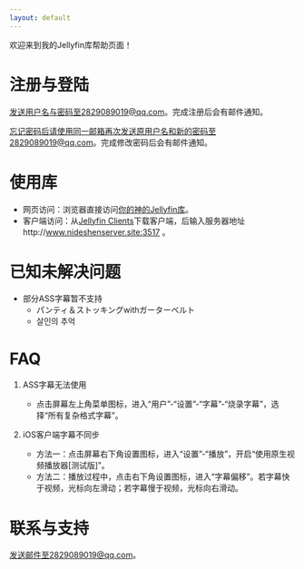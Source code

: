 ```yaml
---
layout: default
---
```


欢迎来到我的Jellyfin库帮助页面！

# 注册与登陆

发送用户名与密码至2829089019@qq.com。完成注册后会有邮件通知。

忘记密码后请使用同一邮箱再次发送原用户名和新的密码至2829089019@qq.com。完成修改密码后会有邮件通知。

# 使用库

- 网页访问：浏览器直接访问[你的神的Jellyfin库](http://www.nideshenserver.site:3517/web/index.html)。
- 客户端访问：从[Jellyfin Clients](https://jellyfin.org/clients/)下载客户端，后输入服务器地址http://www.nideshenserver.site:3517 。

# 已知未解决问题

- 部分ASS字幕暂不支持
    - パンティ＆ストッキングwithガーターベルト
    - 살인의 추억

# FAQ

1. ASS字幕无法使用
    - 点击屏幕左上角菜单图标，进入“用户”-“设置”-“字幕”-“烧录字幕”，选择“所有复杂格式字幕”。

2. iOS客户端字幕不同步
    - 方法一：点击屏幕右下角设置图标，进入“设置”-“播放”，开启“使用原生视频播放器[测试版]”。
    - 方法二：播放过程中，点击右下角设置图标，进入“字幕偏移”。若字幕快于视频，光标向左滑动；若字幕慢于视频，光标向右滑动。

# 联系与支持
发送邮件至2829089019@qq.com。